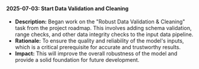 #### 2025-07-03: Start Data Validation and Cleaning

- **Description:** Began work on the "Robust Data Validation & Cleaning" task from the project roadmap. This involves adding schema validation, range checks, and other data integrity checks to the input data pipeline.
- **Rationale:** To ensure the quality and reliability of the model's inputs, which is a critical prerequisite for accurate and trustworthy results.
- **Impact:** This will improve the overall robustness of the model and provide a solid foundation for future development.
